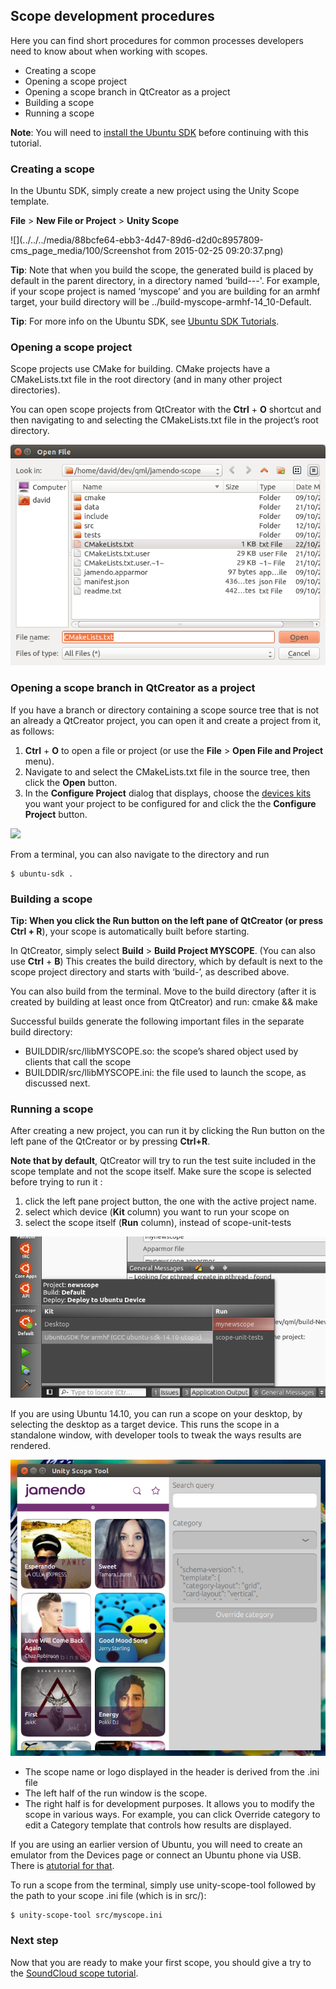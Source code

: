 





## Scope development procedures

Here you can find short procedures for common processes developers need to
know about when working with scopes.

  * Creating a scope
  * Opening a scope project
  * Opening a scope branch in QtCreator as a project
  * Building a scope
  * Running a scope

**Note**: You will need to [install the Ubuntu SDK](../../platform/sdk/installing-the-sdk.md) before continuing with this tutorial.

### Creating a scope

In the Ubuntu SDK, simply create a new project using the Unity Scope template.

**File** > **New File or Project** > **Unity Scope**

![](../../../media/88bcfe64-ebb3-4d47-89d6-d2d0c8957809-cms_page_media/100/Screenshot from 2015-02-25 09:20:37.png)

**Tip**: Note that when you build the scope, the generated build is placed by default in the parent directory, in a directory named ‘build-<project name>-<build env>-<build config>'. For example, if your scope project is named ‘myscope’ and you are building for an armhf target, your build directory will be ../build-myscope-armhf-14_10-Default.

**Tip**: For more info on the Ubuntu SDK, see [Ubuntu SDK Tutorials](/apps/sdk/tutorials).

### Opening a scope project

Scope projects use CMake for building. CMake projects have a CMakeLists.txt
file in the root directory (and in many other project directories).

You can open scope projects from QtCreator with the **Ctrl** + **O** shortcut
and then navigating to and selecting the CMakeLists.txt file in the project’s
root directory.

![](../../../media/43b3a771-4e00-475a-b0ac-cedf3b2f402d-cms_page_media/100/scope-project-open.png)

### Opening a scope branch in QtCreator as a project

If you have a branch or directory containing a scope source tree that is not
an already a QtCreator project, you can open it and create a project from it,
as follows:

  1. **Ctrl** + **O** to open a file or project (or use the **File** > **Open File and Project** menu).
  2. Navigate to and select the CMakeLists.txt file in the source tree, then click the **Open** button.
  3. In the **Configure Project** dialog that displays, choose the [devices kits](/apps/sdk/tutorials/click-targets-and-device-kits/) you want your project to be configured for and click the the **Configure Project** button.

![](../../../media/e70c7ff9-32b0-4ce7-aaab-3923ea68cc30-cms_page_media/100/scope-branch-project-config.png)

From a terminal, you can also navigate to the directory and run

    $ ubuntu-sdk .

### Building a scope

**Tip: **When you click the Run button on the left pane of QtCreator (or press** Ctrl + R**), your scope is automatically built before starting.

In QtCreator, simply select **Build** > **Build Project MYSCOPE**. (You can
also use **Ctrl** + **B**) This creates the build directory, which by default
is next to the scope project directory and starts with ‘build-’, as described
above.

You can also build from the terminal. Move to the build directory (after it is
created by building at least once from QtCreator) and run: cmake && make

Successful builds generate the following important files in the separate build
directory:

  * BUILDDIR/src/llibMYSCOPE.so: the scope’s shared object used by clients that call the scope
  * BUILDDIR/src/llibMYSCOPE.ini: the file used to launch the scope, as discussed next.

### Running a scope

After creating a new project, you can run it by clicking the Run button on the
left pane of the QtCreator or by pressing **Ctrl+R**.

**Note that by default**, QtCreator will try to run the test suite included in the scope template and not the scope itself. Make sure the scope is selected before trying to run it :

  1. click the left pane project button, the one with the active project name.
  2. select which device (**Kit** column) you want to run your scope on
  3. select the scope itself (**Run** column), instead of scope-unit-tests

![](../../../media/47fa96ab-96fa-4b87-9fa3-d0e9155b0fa4-cms_page_media/100/scope-run-tests-vs-scope.png)

If you are using Ubuntu 14.10, you can run a scope on your desktop, by
selecting the desktop as a target device. This runs the scope in a standalone
window, with developer tools to tweak the ways results are rendered.

![](../../../media/0826ca71-65c9-4520-ba67-7144b1122aae-cms_page_media/100/unity-scope-tool.png)

  * The scope name or logo displayed in the header is derived from the .ini file
  * The left half of the run window is the scope.
  * The right half is for development purposes. It allows you to modify the scope in various ways. For example, you can click Override category to edit a Category template that controls how results are displayed.

If you are using an earlier version of Ubuntu, you will need to create an
emulator from the Devices page or connect an Ubuntu phone via USB. There is [atutorial for that](/apps/sdk/tutorials/running-apps-from-the-sdk/).

To run a scope from the terminal, simply use unity-scope-tool followed by the
path to your scope .ini file (which is in src/):

    $ unity-scope-tool src/myscope.ini

### Next step

Now that you are ready to make your first scope, you should give a try to the
[SoundCloud scope tutorial](/scopes/tutorials/write-a-json-scope-in-cpp/).





